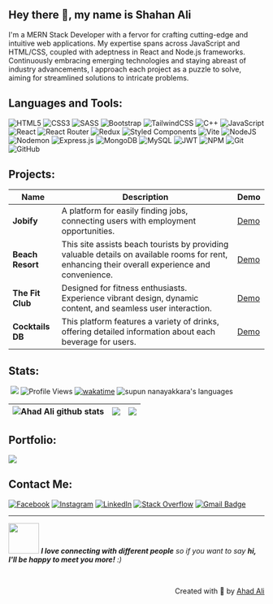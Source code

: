 ## Hey there 👋, my name is Shahan Ali

I'm a MERN Stack Developer with a fervor for crafting cutting-edge and intuitive web applications. My expertise spans across JavaScript and HTML/CSS, coupled with adeptness in React and Node.js frameworks. Continuously embracing emerging technologies and staying abreast of industry advancements, I approach each project as a puzzle to solve, aiming for streamlined solutions to intricate problems.

## Languages and Tools:
![HTML5](https://img.shields.io/badge/html5-%23E34F26.svg?style=for-the-badge&logo=html5&logoColor=white) ![CSS3](https://img.shields.io/badge/css3-%231572B6.svg?style=for-the-badge&logo=css3&logoColor=white) ![SASS](https://img.shields.io/badge/SASS-hotpink.svg?style=for-the-badge&logo=SASS&logoColor=white) ![Bootstrap](https://img.shields.io/badge/bootstrap-%238511FA.svg?style=for-the-badge&logo=bootstrap&logoColor=white) ![TailwindCSS](https://img.shields.io/badge/tailwindcss-%2338B2AC.svg?style=for-the-badge&logo=tailwind-css&logoColor=white) ![C++](https://img.shields.io/badge/c++-%2300599C.svg?style=for-the-badge&logo=c%2B%2B&logoColor=white) ![JavaScript](https://img.shields.io/badge/javascript-%23323330.svg?style=for-the-badge&logo=javascript&logoColor=%23F7DF1E) ![React](https://img.shields.io/badge/react-%2320232a.svg?style=for-the-badge&logo=react&logoColor=%2361DAFB) ![React Router](https://img.shields.io/badge/React_Router-CA4245?style=for-the-badge&logo=react-router&logoColor=white) ![Redux](https://img.shields.io/badge/redux-%23593d88.svg?style=for-the-badge&logo=redux&logoColor=white) ![Styled Components](https://img.shields.io/badge/styled--components-DB7093?style=for-the-badge&logo=styled-components&logoColor=white) ![Vite](https://img.shields.io/badge/vite-%23646CFF.svg?style=for-the-badge&logo=vite&logoColor=white) ![NodeJS](https://img.shields.io/badge/node.js-6DA55F?style=for-the-badge&logo=node.js&logoColor=white) ![Nodemon](https://img.shields.io/badge/NODEMON-%23323330.svg?style=for-the-badge&logo=nodemon&logoColor=%BBDEAD) ![Express.js](https://img.shields.io/badge/express.js-%23404d59.svg?style=for-the-badge&logo=express&logoColor=%2361DAFB) ![MongoDB](https://img.shields.io/badge/MongoDB-%234ea94b.svg?style=for-the-badge&logo=mongodb&logoColor=white) ![MySQL](https://img.shields.io/badge/mysql-4479A1.svg?style=for-the-badge&logo=mysql&logoColor=white)  ![JWT](https://img.shields.io/badge/JWT-black?style=for-the-badge&logo=JSON%20web%20tokens) ![NPM](https://img.shields.io/badge/NPM-%23CB3837.svg?style=for-the-badge&logo=npm&logoColor=white) ![Git](https://img.shields.io/badge/git-%23F05033.svg?style=for-the-badge&logo=git&logoColor=white) ![GitHub](https://img.shields.io/badge/github-%23121011.svg?style=for-the-badge&logo=github&logoColor=white)

## Projects:
| Name | Description | Demo
| ----------- | ------ | ------ |
| **Jobify** | A platform for easily finding jobs, connecting users with employment opportunities. |  [Demo](http://ahadali-jobify.netlify.app) |
| **Beach Resort** | This site assists beach tourists by providing valuable details on available rooms for rent, enhancing their overall experience and convenience.| [Demo](http://ahadali-beachresort.netlify.app) |
| **The Fit Club** | Designed for fitness enthusiasts. Experience vibrant design, dynamic content, and seamless user interaction. | [Demo](http://ahadali-gymwebsite.netlify.app) |
| **Cocktails DB** |  This platform features a variety of drinks, offering detailed information about each beverage for users. |  [Demo](http://ahadali-cocktailsdb.netlify.app) |

## Stats:
&nbsp;[![](https://img.shields.io/github/followers/Shahan-Alii?style=flat&color=blue&label=Followers&logo=github)](https://github.com/Shahan-Alii)
![Profile Views](https://komarev.com/ghpvc/?username=Shahan-Alii&style=flat&color=blue)
[![wakatime](https://wakatime.com/badge/user/a92708f1-dfb3-4dcf-823a-229445dc4289.svg)](https://wakatime.com/@a92708f1-dfb3-4dcf-823a-229445dc4289)
<img src="https://img.shields.io/badge/Languages-Javascript | React | Node | Express | MongoDB | SQL -green.svg" alt="supun nanayakkara's languages" />

| <img src="https://github-readme-stats.vercel.app/api?username=Shahan-Alii&show_icons=true&theme=tokyonight&count_private=true&include_all_commits=true&hide_border=true" alt="Ahad Ali github stats" />  |  <img  width="auto" src="https://github-readme-stats.vercel.app/api/top-langs/?username=Shahan-Alii&layout=compact" /> | <img src="https://github-readme-streak-stats.herokuapp.com/?user=Shahan-Alii&theme=tokyonight&count_private=true&include_all_commits=true&hide_border=true" /> |
| ------------- | ------------- | ------------- |

## Portfolio:
[<img src="https://img.shields.io/badge/Portfolio-%23000000.svg?style=for-the-badge&logo=firefox&logoColor=#FF7139"/>](https://ahadali.netlify.app/)

## Contact Me:
[![Facebook](https://img.shields.io/badge/Facebook-%231877F2.svg?logo=Facebook&logoColor=white)](https://facebook.com/Shahan-Alii) [![Instagram](https://img.shields.io/badge/Instagram-%23E4405F.svg?logo=Instagram&logoColor=white)](https://instagram.com/Shahan-Alii) [![LinkedIn](https://img.shields.io/badge/LinkedIn-%230077B5.svg?logo=linkedin&logoColor=white)](https://linkedin.com/in/Shahan-Alii) [![Stack Overflow](https://img.shields.io/badge/-Stackoverflow-FE7A16?logo=stack-overflow&logoColor=white)](https://stackoverflow.com/users/Shahan-Alii) [![Gmail Badge](https://img.shields.io/badge/-Gmail-c14438?style=flat&logo=Gmail&logoColor=white&link=mailto:ahadali.reach@gmail.com)](mailto:ahadali.reach@gmail.com) 

---
<img src="https://media.giphy.com/media/LnQjpWaON8nhr21vNW/giphy.gif" width="60"> <em><b>I love connecting with different people</b> so if you want to say <b>hi, I'll be happy to meet you more!</b> :)</em>

<br>
<p align="right" > Created with 🖤 by <a href="http://ahadali.netlify.app">Ahad Ali</a></p>
